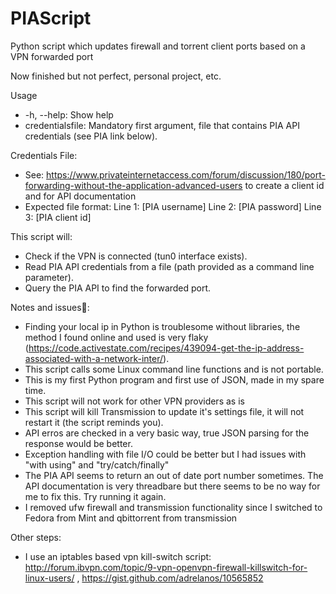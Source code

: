 # PIAScript
Python script which updates firewall and torrent client ports based on a VPN forwarded port

Now finished but not perfect, personal project, etc.

Usage
- -h, --help: Show help
- credentialsfile: Mandatory first argument, file that contains PIA API credentials (see PIA link below).

Credentials File:
- See: https://www.privateinternetaccess.com/forum/discussion/180/port-forwarding-without-the-application-advanced-users to create a client id and for API documentation
- Expected file format:
    Line 1: [PIA username]
    Line 2: [PIA password]
    Line 3: [PIA client id]
    
This script will:
- Check if the VPN is connected (tun0 interface exists).
- Read PIA API credentials from a file (path provided as a command line parameter).
- Query the PIA API to find the forwarded port. 
 
Notes and issues:
- Finding your local ip in Python is troublesome without libraries, the method I found online and used is very flaky (https://code.activestate.com/recipes/439094-get-the-ip-address-associated-with-a-network-inter/).
- This script calls some Linux command line functions and is not portable.
- This is my first Python program and first use of JSON, made in my spare time.
- This script will not work for other VPN providers as is
- This script will kill Transmission to update it's settings file, it will not restart it (the script reminds you).
- API erros are checked in a very basic way, true JSON parsing for the response would be better.
- Exception handling with file I/O could be better but I had issues with "with using" and "try/catch/finally"
- The PIA API seems to return an out of date port number sometimes. The API documentation is very threadbare but there seems to be no way for me to fix this. Try running it again.
- I removed ufw firewall and transmission functionality since I switched to Fedora from Mint and qbittorrent from transmission

Other steps:
- I use an iptables based vpn kill-switch script: http://forum.ibvpn.com/topic/9-vpn-openvpn-firewall-killswitch-for-linux-users/ , https://gist.github.com/adrelanos/10565852

